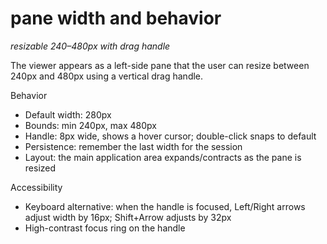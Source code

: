 # pane width and behavior
*resizable 240–480px with drag handle*

The viewer appears as a left-side pane that the user can resize between 240px and 480px using a vertical drag handle.

Behavior

- Default width: 280px
- Bounds: min 240px, max 480px
- Handle: 8px wide, shows a hover cursor; double-click snaps to default
- Persistence: remember the last width for the session
- Layout: the main application area expands/contracts as the pane is resized

Accessibility

- Keyboard alternative: when the handle is focused, Left/Right arrows adjust width by 16px; Shift+Arrow adjusts by 32px
- High-contrast focus ring on the handle


